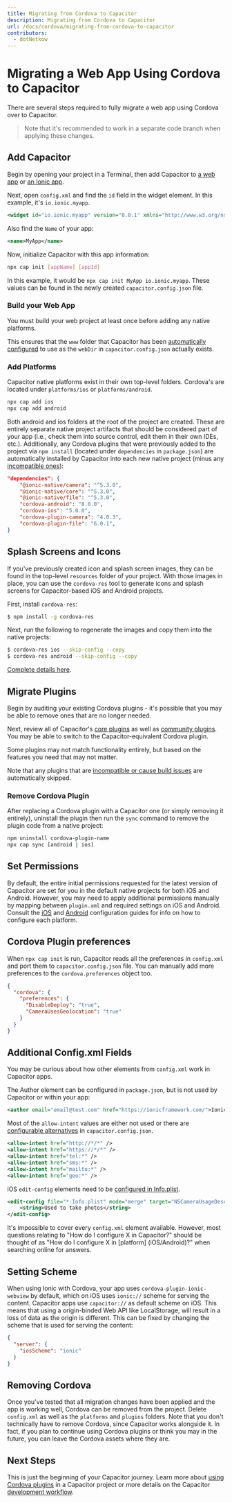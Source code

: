 ```yaml
---
title: Migrating from Cordova to Capacitor
description: Migrating from Cordova to Capacitor
url: /docs/cordova/migrating-from-cordova-to-capacitor
contributors:
  - dotNetkow
---
```


# Migrating a Web App Using Cordova to Capacitor

<p class="intro">There are several steps required to fully migrate a web app using Cordova over to Capacitor.</p>

<blockquote>
Note that it's recommended to work in a separate code branch when applying these changes.
</blockquote>

## Add Capacitor

Begin by opening your project in a Terminal, then add Capacitor to [a web app](/docs/getting-started) or [an Ionic app](/docs/getting-started/with-ionic).

Next, open `config.xml` and find the `id` field in the widget element. In this example, it's `io.ionic.myapp`.

```xml
<widget id="io.ionic.myapp" version="0.0.1" xmlns="http://www.w3.org/ns/widgets" xmlns:cdv="http://cordova.apache.org/ns/1.0">
```

Also find the `Name` of your app:

```xml
<name>MyApp</name>
```

Now, initialize Capacitor with this app information:

```bash
npx cap init [appName] [appId]
```

In this example, it would be `npx cap init MyApp io.ionic.myapp`. These values can be found in the newly created `capacitor.config.json` file.

### Build your Web App
You must build your web project at least once before adding any native platforms.

This ensures that the `www` folder that Capacitor has been [automatically configured](/docs/basics/configuring-your-app/) to use as the `webDir` in `capacitor.config.json` actually exists.

### Add Platforms

Capacitor native platforms exist in their own top-level folders. Cordova's are located under `platforms/ios` or `platforms/android`.

```bash
npx cap add ios
npx cap add android
```

Both android and ios folders at the root of the project are created. These are entirely separate native project artifacts that should be considered part of your app (i.e., check them into source control, edit them in their own IDEs, etc.). Additionally, any Cordova plugins that were previously added to the project via `npm install` (located under `dependencies` in `package.json`) are automatically installed by Capacitor into each new native project (minus any [incompatible ones](/docs/cordova/known-incompatible-plugins)):

```json
"dependencies": {
    "@ionic-native/camera": "^5.3.0",
    "@ionic-native/core": "^5.3.0",
    "@ionic-native/file": "^5.3.0",
    "cordova-android": "8.0.0",
    "cordova-ios": "5.0.0",
    "cordova-plugin-camera": "4.0.3",
    "cordova-plugin-file": "6.0.1",
}
```

## Splash Screens and Icons

If you've previously created icon and splash screen images, they can be found in the top-level `resources` folder of your project. With those images in place, you can use the `cordova-res` tool to generate icons and splash screens for Capacitor-based iOS and Android projects.

First, install `cordova-res`:

```bash
$ npm install -g cordova-res
```

Next, run the following to regenerate the images and copy them into the native projects:

```bash
$ cordova-res ios --skip-config --copy
$ cordova-res android --skip-config --copy
```

[Complete details here](https://github.com/ionic-team/cordova-res#capacitor).

## Migrate Plugins

Begin by auditing your existing Cordova plugins - it's possible that you may be able to remove ones that are no longer needed.

Next, review all of Capacitor's [core plugins](/docs/apis) as well as [community plugins](/docs/community). You may be able to switch to the Capacitor-equivalent Cordova plugin.

Some plugins may not match functionality entirely, but based on the features you need that may not matter.

Note that any plugins that are [incompatible or cause build issues](/docs/cordova/known-incompatible-plugins) are automatically skipped.

### Remove Cordova Plugin

After replacing a Cordova plugin with a Capacitor one (or simply removing it entirely), uninstall the plugin then run the `sync` command to remove the plugin code from a native project:

```bash
npm uninstall cordova-plugin-name
npx cap sync [android | ios]
```

## Set Permissions

By default, the entire initial permissions requested for the latest version of Capacitor are set for you in the default native projects for both iOS and Android. However, you may need to apply additional permissions manually by mapping between `plugin.xml` and required settings on iOS and Android. Consult the [iOS](/docs/ios/configuration) and [Android](/docs/android/configuration) configuration guides for info on how to configure each platform.

## Cordova Plugin preferences

When `npx cap init` is run, Capacitor reads all the preferences in `config.xml` and port them to `capacitor.config.json` file. You can manually add more preferences to the `cordova.preferences` object too.

```json
{
  "cordova": {
    "preferences": {
      "DisableDeploy": "true",
      "CameraUsesGeolocation": "true"
    }
  }
}
```


## Additional Config.xml Fields

You may be curious about how other elements from `config.xml` work in Capacitor apps.

The Author element can be configured in `package.json`, but is not used by Capacitor or within your app:

```xml
<author email="email@test.com" href="https://ionicframework.com/">Ionic Framework Team</author>
```

Most of the `allow-intent` values are either not used or there are [configurable alternatives](/docs/basics/configuring-your-app/) in `capacitor.config.json`.

```xml
<allow-intent href="http://*/*" />
<allow-intent href="https://*/*" />
<allow-intent href="tel:*" />
<allow-intent href="sms:*" />
<allow-intent href="mailto:*" />
<allow-intent href="geo:*" />
```

iOS `edit-config` elements need to be [configured in Info.plist](/docs/ios/configuration).

```xml
<edit-config file="*-Info.plist" mode="merge" target="NSCameraUsageDescription">
    <string>Used to take photos</string>
</edit-config>
```

It's impossible to cover every `config.xml` element available. However, most questions relating to "How do I configure X in Capacitor?" should be thought of as "How do I configure X in [platform] (iOS/Android)?" when searching online for answers.

## Setting Scheme

When using Ionic with Cordova, your app uses `cordova-plugin-ionic-webview` by default, which on iOS uses `ionic://` scheme for serving the content. Capacitor apps use `capacitor://` as default scheme on iOS. This means that using a origin-binded Web API like LocalStorage, will result in a loss of data as the origin is different. This can be fixed by changing the scheme that is used for serving the content:

```json
{
  "server": {
    "iosScheme": "ionic"
  }
}
```

## Removing Cordova

Once you've tested that all migration changes have been applied and the app is working well, Cordova can be removed from the project. Delete `config.xml` as well as the `platforms` and `plugins` folders. Note that you don't technically have to remove Cordova, since Capacitor works alongside it. In fact, if you plan to continue using Cordova plugins or think you may in the future, you can leave the Cordova assets where they are.

## Next Steps

This is just the beginning of your Capacitor journey. Learn more about [using Cordova plugins](/docs/cordova/using-cordova-plugins) in a Capacitor project or more details on the Capacitor [development workflow](/docs/basics/workflow).
